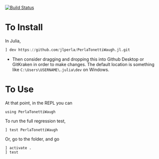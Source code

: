 [![Build Status](https://travis-ci.com/jlperla/PerlaTonettiWaugh.jl.svg?token=G6ge79qYLosYiRGJBp1G&branch=master)](https://travis-ci.com/jlperla/PerlaTonettiWaugh.jl)

# To Install
In Julia,
```julia
] dev https://github.com/jlperla/PerlaTonettiWaugh.jl.git
```
- Then consider dragging and dropping this into Github Desktop or GitKraken in order to make changes.  The default location is something like `C:\Users\USERNAME\.julia\dev` on Windows.

# To Use
At that point, in the REPL you can
```
using PerlaTonettiWaugh
```

To run the full regression test,
```
] test PerlaTonettiWaugh
```
Or, go to the folder, and go
```
] activate .
] test
```
